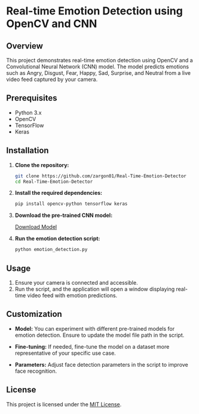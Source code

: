 # Real-time Emotion Detection using OpenCV and CNN

## Overview

This project demonstrates real-time emotion detection using OpenCV and a Convolutional Neural Network (CNN) model. The model predicts emotions such as Angry, Disgust, Fear, Happy, Sad, Surprise, and Neutral from a live video feed captured by your camera.

## Prerequisites

- Python 3.x
- OpenCV
- TensorFlow
- Keras

## Installation

1. **Clone the repository:**

    ```bash
    git clone https://github.com/zargon01/Real-Time-Emotion-Detector
    cd Real-Time-Emotion-Detector
    ```

2. **Install the required dependencies:**

    ```bash
    pip install opencv-python tensorflow keras
    ```

3. **Download the pre-trained CNN model:**

   [Download Model](https://github.com/oarriaga/face_classification/blob/master/trained_models/emotion_models/fer2013_mini_XCEPTION.102-0.66.hdf5)

4. **Run the emotion detection script:**

    ```bash
    python emotion_detection.py
    ```

## Usage

1. Ensure your camera is connected and accessible.
2. Run the script, and the application will open a window displaying real-time video feed with emotion predictions.

## Customization

- **Model:** You can experiment with different pre-trained models for emotion detection. Ensure to update the model file path in the script.

- **Fine-tuning:** If needed, fine-tune the model on a dataset more representative of your specific use case.

- **Parameters:** Adjust face detection parameters in the script to improve face recognition.


## License

This project is licensed under the [MIT License](LICENSE).
